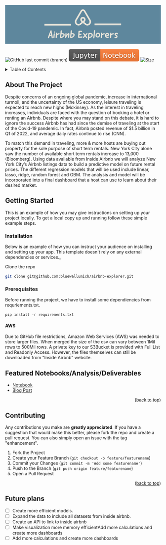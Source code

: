 ![Alt text](https://github.com/bluewallumich/airbnb-explorer/blob/main/images/Airbnb_Explorers-1.jpg)

<img alt="GitHub last commit (branch)" src="https://img.shields.io/github/last-commit/bluewallumich/airbnb-explorer/main?style=plastic"> ![Jupyter](https://github.com/bluewallumich/airbnb-explorer/blob/main/images/Jupyter-Notebook-orange.svg) ![Size](https://img.shields.io/github/repo-size/bluewallumich/airbnb-explorer)

<!-- TABLE OF CONTENTS -->
<details>
  <summary>Table of Contents</summary>
  <ol>
    <li>
      <a href="#about-the-project">About The Project</a>
    </li>
    <li>
      <a href="#getting-started">Getting Started</a>
    </li>
    <li><a href="#Featured Notebooks/Analysis/Deliverables">Usage</a></li>
    <li><a href="#roadmap">Roadmap</a></li>

  </ol>
</details>



<!-- ABOUT THE PROJECT -->
## About The Project

Despite concerns of an ongoing global pandemic, increase in international turmoil, and the uncertainty of the US economy, leisure traveling is expected to reach new highs (Mckinsey). As the interest in traveling increases, individuals are faced with the question of booking a hotel or renting an Airbnb. Despite where you may stand on this debate, it is hard to ignore the success Airbnb has had since the demise of traveling at the start of the Covid-19 pandemic. In fact, Airbnb posted revenue of $1.5 billion in Q1 of 2022, and average daily rates continue to rise (CNN).

To match this demand in traveling, more & more hosts are buying out property for the sole purpose of short term rentals. New York City alone saw the number of available short term rentals increase to 13,000 (Bloomberg). Using data available from Inside Airbnb we will analyze New York City’s Airbnb listings data to build a predictive model on future rental prices. The different regression models that will be used include linear, lasso, ridge, random forest and GBM. The analysis and model will be incorporated into a final dashboard that a host can use to learn about their desired market.


<!-- GETTING STARTED -->
## Getting Started

This is an example of how you may give instructions on setting up your project locally.
To get a local copy up and running follow these simple example steps.

### Installation

Below is an example of how you can instruct your audience on installing and setting up your app. This template doesn't rely on any external dependencies or services._

Clone the repo
   ```sh
   git clone git@github.com:bluewallumich/airbnb-explorer.git
   ```
### Prerequisites

Before running the project, we have to install some dependiencies from requriements.txt.
``` pip
pip install -r requirements.txt
```
 
   
 #### AWS
   
   Due to GitHub file restrictions, Amazon Web Services (AWS) was needed to store larger files.  When merged the size of the csv can vary between 1Mil rows to 500Mil rows.  A private key to our S3Bucket is provided with Full List and Readonly Access.  However, the files themselves can still be downloaded from "Inside Airbnb" website.  


<!-- Featured Notebooks/Analysis/Deliverables -->
## Featured Notebooks/Analysis/Deliverables

* [Notebook](https://github.com/bluewallumich/airbnb-explorer/tree/main/Final_Notebooks)
* [Blog Post](https://docs.google.com/document/d/1t8foQMw95bVfnOoL5j_GaG9dzIU5rYVpUyPCaAUMzMU/edit)

<p align="right">(<a href="#readme-top">back to top</a>)</p>


<!-- CONTRIBUTING -->
## Contributing

Any contributions you make are **greatly appreciated**.  If you have a suggestion that would make this better, please fork the repo and create a pull request. You can also simply open an issue with the tag "enhancement".

1. Fork the Project
2. Create your Feature Branch (`git checkout -b feature/featurename`)
3. Commit your Changes (`git commit -m 'Add some featurename'`)
4. Push to the Branch (`git push origin feature/featurename`)
5. Open a Pull Request

<p align="right">(<a href="#readme-top">back to top</a>)</p>

<!-- Future Plans -->
## Future plans
- [ ] Create more efficient models.
- [ ] Expand the data to include all datasets from inside airbnb.
- [ ] Create an API to link to inside airbnb
- [ ] Make visualization more memory efficientAdd more calculations and create more dashboards
- [ ] Add more calculations and create more dashboards
